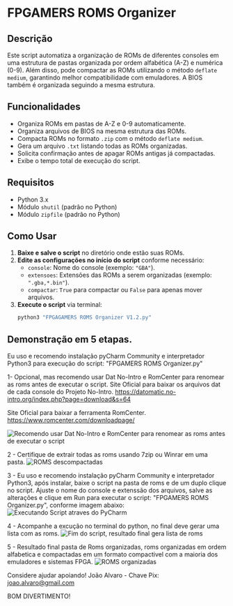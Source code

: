# FPGAMERS ROMS Organizer

## Descrição
Este script automatiza a organização de ROMs de diferentes consoles em uma estrutura de pastas organizada por ordem alfabética (A-Z) e numérica (0-9). Além disso, pode compactar as ROMs utilizando o método `deflate medium`, garantindo melhor compatibilidade com emuladores. A BIOS também é organizada seguindo a mesma estrutura.

## Funcionalidades
- Organiza ROMs em pastas de A-Z e 0-9 automaticamente.
- Organiza arquivos de BIOS na mesma estrutura das ROMs.
- Compacta ROMs no formato `.zip` com o método `deflate medium`.
- Gera um arquivo `.txt` listando todas as ROMs organizadas.
- Solicita confirmação antes de apagar ROMs antigas já compactadas.
- Exibe o tempo total de execução do script.

## Requisitos
- Python 3.x
- Módulo `shutil` (padrão no Python)
- Módulo `zipfile` (padrão no Python)

## Como Usar
1. **Baixe e salve o script** no diretório onde estão suas ROMs.
2. **Edite as configurações no início do script** conforme necessário:
   - `console`: Nome do console (exemplo: `"GBA"`).
   - `extensoes`: Extensões das ROMs a serem organizadas (exemplo: `".gba,*.bin"`).
   - `compactar`: `True` para compactar ou `False` para apenas mover arquivos.
3. **Execute o script** via terminal:
   ```sh
   python3 "FPGAGAMERS ROMS Organizer V1.2.py"

## Demonstração em 5 etapas.
Eu uso e recomendo instalação pyCharm Community e interpretador Python3 para execução do script: "FPGAMERS ROMS Organizer.py"

1- Opcional, mas recomendo usar Dat No-Intro e RomCenter para renomear as roms antes de executar o script.
Site Oficial para baixar os arquivos dat de cada console do Projeto No-Intro.
https://datomatic.no-intro.org/index.php?page=download&s=64

Site Oficial para baixar a ferramenta RomCenter.
https://www.romcenter.com/downloadpage/

![Recomendo usar Dat No-Intro e RomCenter para renomear as roms antes de executar o script](screenshot_romcenter_datnointro.png)

2 - Certifique de extrair todas as roms usando 7zip ou Winrar em uma pasta.
![ROMS descompactadas](screenshot_antes.png)

3 - Eu uso e recomendo instalação pyCharm Community e interpretador Python3, após instalar, baixe o script na pasta de roms e de um duplo clique no script.
Ajuste o nome do console e extenssão dos arquivos, salve as alterações e clique em Run para executar o script: "FPGAMERS ROMS Organizer.py", conforme imagem abaixo:
![Executando Script atraves do PyCharm](screenshot_running.png)

4 - Acompanhe a excução no terminal do python, no final deve gerar uma lista com as roms.
![Fim do script, resultado final gera lista de roms](screenshot_final_lista.png)

5 - Resultado final pasta de Roms organizadas, roms organizadas em ordem alfabetica e compactadas em um formato compactivel com a maioria dos emuladores e sistemas FPGA.
![ROMS organizadas](screenshot_depois.png)

Considere ajudar apoiando!
João Alvaro - Chave Pix: joao.alvaro@gmail.com

BOM DIVERTIMENTO!
